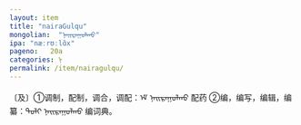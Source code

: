 ```yaml
---
layout: item
title: "nairaGulqu"
mongolian:  "ᠨᠠᠢᠷᠠᠭᠤᠯᠬᠤ"
ipa: "næːrʊːlɑ̆x"
pageno:   20a
categories: ᠨ
permalink: /item/nairagulqu/
---
```

〔及〕①调制，配制，调合，调配：ᠡᠮ ᠨᠠᠢᠷᠠᠭᠤᠯᠬᠤ 配药 ②编，编写，编辑，编纂：ᠲᠣᠯᠢ ᠨᠠᠢᠷᠠᠭᠤᠯᠬᠤ 编词典。
